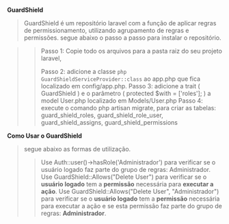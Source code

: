 **GuardShield**
> GuardShield é um repositório laravel com a função de aplicar regras de permissionamento, utilizando agrupamento de regras e permissões.
> segue abaixo o passo a passo para instalar o repositório.

> > Passo 1: Copie todo os arquivos para a pasta raiz do seu projeto laravel,
> > 
> > Passo 2: adicione a classe ```php GuardShieldServiceProvider::class``` ao app.php que fica localizado em config/app.php.
> > Passo 3: adicione a trait ( GuardShield ) e o parâmetro ( protected $with = ['roles']; ) a model User.php localizado em Models/User.php
> > Passo 4: execute o comando php artisan migrate, para criar as tabelas: guard_shield_roles, guard_shield_role_user, guard_shield_assigns, guard_shield_permissions

**Como Usar o GuardShield**
> segue abaixo as formas de utilização.
> > Use Auth::user()->hasRole('Administrador') para verificar se o usuário logado faz parte do grupo de regras: Administrador.
> > Use GuardShield::Allows("Delete User") para verificar se o **usuário logado** tem a **permissão** necessária para **executar a ação**.
> > Use GuardShield::Allows("Delete User", "Administrador") para verificar se o **usuário logado** tem a **permissão** necessária para executar a ação e se esta permissão faz parte do grupo de regras: **Administrador**.
